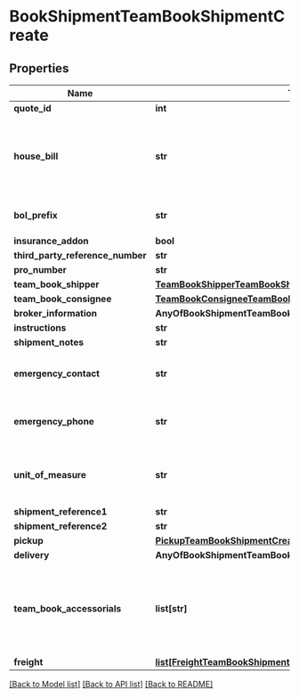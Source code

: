 # BookShipmentTeamBookShipmentCreate

## Properties
Name | Type | Description | Notes
------------ | ------------- | ------------- | -------------
**quote_id** | **int** |  | [optional] 
**house_bill** | **str** | Reserve a house bill from either /api/teamww/get-house-bill or get one from /api/team-book/get-quote/{rateId} | 
**bol_prefix** | **str** | Leave this null. This is used in special cases. | [optional] 
**insurance_addon** | **bool** |  | [optional] 
**third_party_reference_number** | **str** |  | [optional] 
**pro_number** | **str** |  | [optional] 
**team_book_shipper** | [**TeamBookShipperTeamBookShipmentCreate**](TeamBookShipperTeamBookShipmentCreate.md) |  | [optional] 
**team_book_consignee** | [**TeamBookConsigneeTeamBookShipmentCreate**](TeamBookConsigneeTeamBookShipmentCreate.md) |  | [optional] 
**broker_information** | **AnyOfBookShipmentTeamBookShipmentCreateBrokerInformation** |  | [optional] 
**instructions** | **str** |  | [optional] 
**shipment_notes** | **str** |  | [optional] 
**emergency_contact** | **str** | Emergency Contact. Required if a shipment has hazardous materials. | [optional] 
**emergency_phone** | **str** | Emergency Phone Number. Required if a shipment has hazardous materials. | [optional] 
**unit_of_measure** | **str** | Unit of Measure. Valid values: US (lbs/in) - METRIC (kgs/cm) - MIXED (kgs/cms) | [optional] [default to 'US']
**shipment_reference1** | **str** |  | [optional] 
**shipment_reference2** | **str** |  | [optional] 
**pickup** | [**PickupTeamBookShipmentCreate**](PickupTeamBookShipmentCreate.md) |  | 
**delivery** | **AnyOfBookShipmentTeamBookShipmentCreateDelivery** |  | [optional] 
**team_book_accessorials** | **list[str]** | Array of accessorial codes. Refer to enabledAccessorials returned in /api/team-book/get-accessorials. Provide the code. | [optional] 
**freight** | [**list[FreightTeamBookShipmentCreate]**](FreightTeamBookShipmentCreate.md) |  | 

[[Back to Model list]](../README.md#documentation-for-models) [[Back to API list]](../README.md#documentation-for-api-endpoints) [[Back to README]](../README.md)


